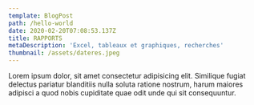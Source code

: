```yaml
---
template: BlogPost
path: /hello-world
date: 2020-02-20T07:08:53.137Z
title: RAPPORTS
metaDescription: 'Excel, tableaux et graphiques, recherches'
thumbnail: /assets/dateres.jpeg
---
```


Lorem ipsum dolor, sit amet consectetur adipisicing elit. Similique fugiat delectus pariatur blanditiis nulla soluta ratione nostrum, harum maiores adipisci a quod nobis cupiditate quae odit unde qui sit consequuntur.
